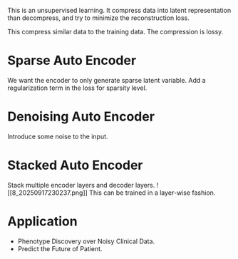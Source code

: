This is an unsupervised learning. It compress data into latent representation than decompress, and try to minimize the reconstruction loss.

This compress similar data to the training data. The compression is lossy.
# Sparse Auto Encoder
We want the encoder to only generate sparse latent variable. Add a regularization term in the loss for sparsity level. 
# Denoising Auto Encoder
Introduce some noise to the input. 
# Stacked Auto Encoder
Stack multiple encoder layers and decoder layers.
![[8_20250917230237.png]]
This can be trained in a layer-wise fashion.
# Application
- Phenotype Discovery over Noisy Clinical Data.
- Predict the Future of Patient. 